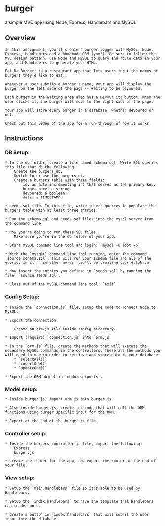 # burger
a simple MVC app using Node, Express, Handlebars and MySQL

## Overview

    In this assignment, you'll create a burger logger with MySQL, Node, Express, Handlebars and a homemade ORM (yum!). Be sure to follow the MVC design pattern; use Node and MySQL to query and route data in your app, and Handlebars to generate your HTML.

    Eat-Da-Burger! is a restaurant app that lets users input the names of burgers they'd like to eat.

    Whenever a user submits a burger's name, your app will display the burger on the left side of the page -- waiting to be devoured.

    Each burger in the waiting area also has a Devour it! button. When the user clicks it, the burger will move to the right side of the page.

    Your app will store every burger in a database, whether devoured or not.

    Check out this video of the app for a run-through of how it works.

## Instructions

### DB Setup:

    * In the db folder, create a file named schema.sql. Write SQL queries this file that do the following:
        Create the burgers_db.
        Switch to or use the burgers_db.
        Create a burgers table with these fields:
            id: an auto incrementing int that serves as the primary key.
            burger_name: a string.
            devoured: a boolean.
            date: a TIMESTAMP.

    * seeds.sql file. In this file, write insert queries to populate the burgers table with at least three entries.

    * Run the schema.sql and seeds.sql files into the mysql server from the command line

    * Now you're going to run these SQL files.
        Make sure you're in the db folder of your app.

    * Start MySQL command line tool and login: `mysql -u root -p`.

    * With the `mysql>` command line tool running, enter the command `source schema.sql`. This will run your schema file and all of the queries in it -- in other words, you'll be creating your database.

    * Now insert the entries you defined in `seeds.sql` by running the file: `source seeds.sql`.

    * Close out of the MySQL command line tool: `exit`.

### Config Setup:

    * Inside the `connection.js` file, setup the code to connect Node to MySQL.

    * Export the connection.

        Create an orm.js file inside config directory.

    * Import (require) `connection.js` into `orm.js`

    * In the `orm.js` file, create the methods that will execute the necessary MySQL commands in the controllers. These are the methods you will need to use in order to retrieve and store data in your database.
        * `selectAll()` 
        * `insertOne()` 
        * `updateOne()` 

    * Export the ORM object in `module.exports`.

### Model setup:

    * Inside burger.js, import orm.js into burger.js

    * Also inside burger.js, create the code that will call the ORM functions using burger specific input for the ORM.
    
    * Export at the end of the burger.js file.

### Controller setup:

    * Inside the burgers_controller.js file, import the following:
        Express
        burger.js

    * Create the router for the app, and export the router at the end of your file.

### View setup:

    * Setup the `main.handlebars` file so it's able to be used by Handlebars.

    * Setup the `index.handlebars` to have the template that Handlebars can render onto.

    * Create a button in `index.handlebars` that will submit the user input into the database.
